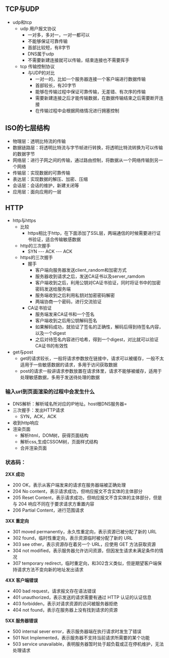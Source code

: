 ## TCP与UDP

- udp和tcp
  - udp 用户报文协议
    - 一对多，多对一，一对一都可以
    - 不能够保证可靠传输
    - 首部比较短，有8字节
    - DNS属于udp
    - 不需要新建连接就可以传输，结束连接也不需要挥手
  - tcp 传输控制协议
    - 与UDP的对比
      - 一对一的，比如一个服务器连接一个客户端进行数据传输
      - 首部较长，有20字节
      - 能够在传输过程中保证可靠传输，无差错、有次序的传输
      - 需要新建连接之后才能传输数据，在数据传输结束之后需要断开连接
      - 在传输过程中会根据网络情况进行拥塞控制



## ISO的七层结构

- 物理层：透明比特流的传输
- 数据链路层：将透明比特流与字节帧进行转换，将透明比特流转换为可以传输的数据字节
- 网络层：进行子网之间的传输，通过路由控制，将数据从一个网络传输到另一个网络
- 传输层：实现数据的可靠传输
- 表达层：实现数据的解压、加密、压缩
- 会话层：会话的维护，新建关闭等
- 应用层：面向应用的一层



## HTTP

- http与https
  - 比较
    - https相比于http，在下面添加了SSL层，两端通信的时候需要进行证书验证，适合传输敏感数据
  - http的三次握手
    - SYN --- ACK --- ACK
  - https的三次握手
    - 握手
      - 客户端向服务器发送client_random和加密方式
      - 服务器收到请求之后，发送CA证书以及server_ramdom
      - 客户端收到之后，利用公钥对CA证书验证，同时将证书中的加密密码发送给服务端
      - 服务端收到之后利用私钥对加密密码解密
      - 两端协商一个密码，进行交流验证
    - CA证书验证
      - 服务端发来CA证书和一个签名
      - 客户端收到之后用公钥解码签名
      - 如果解码成功，就验证了签名的正确性，解码后得到待签名内容，以及一个digest
      - 之后对待签名内容进行哈希，得到一个digest，对比就可以验证CA证书的有效性
- get与post
  - get的请求较长，一般将请求参数放在链接中，请求可以被缓存，一般不太适用于一些敏感数据的请求，多用于访问获取数据
  - post的请求一般讲请求参数放置在请求体里，请求不能够被缓存，适用于处理敏感数据，多用于发送待处理的数据



### 输入url到页面渲染的过程中会发生什么

- DNS解析：解析域名所对应的IP地址。host根DNS服务器=
- 三次握手：发出HTTP请求
  - SYN，ACK，ACK
- 收到http响应
- 渲染页面
  - 解析html，DOM树，获得页面结构
  - 解析css,生成CSSOM树，页面样式结构
  - 合并渲染页面



### 状态码：

**2XX 成功**

- 200 OK，表示从客户端发来的请求在服务器端被正确处理
- 204 No content，表示请求成功，但响应报文不含实体的主体部分
- 205 Reset Content，表示请求成功，但响应报文不含实体的主体部分，但是与 204 响应不同在于要求请求方重置内容
- 206 Partial Content，进行范围请求

**3XX 重定向**

- 301 moved permanently，永久性重定向，表示资源已被分配了新的 URL
- 302 found，临时性重定向，表示资源临时被分配了新的 URL
- 303 see other，表示资源存在着另一个 URL，应使用 GET 方法获取资源
- 304 not modified，表示服务器允许访问资源，但因发生请求未满足条件的情况
- 307 temporary redirect，临时重定向，和302含义类似，但是期望客户端保持请求方法不变向新的地址发出请求

**4XX 客户端错误**

- 400 bad request，请求报文存在语法错误
- 401 unauthorized，表示发送的请求需要有通过 HTTP 认证的认证信息
- 403 forbidden，表示对请求资源的访问被服务器拒绝
- 404 not found，表示在服务器上没有找到请求的资源

**5XX 服务器错误**

- 500 internal sever error，表示服务器端在执行请求时发生了错误
- 501 Not Implemented，表示服务器不支持当前请求所需要的某个功能
- 503 service unavailable，表明服务器暂时处于超负载或正在停机维护，无法处理请求

